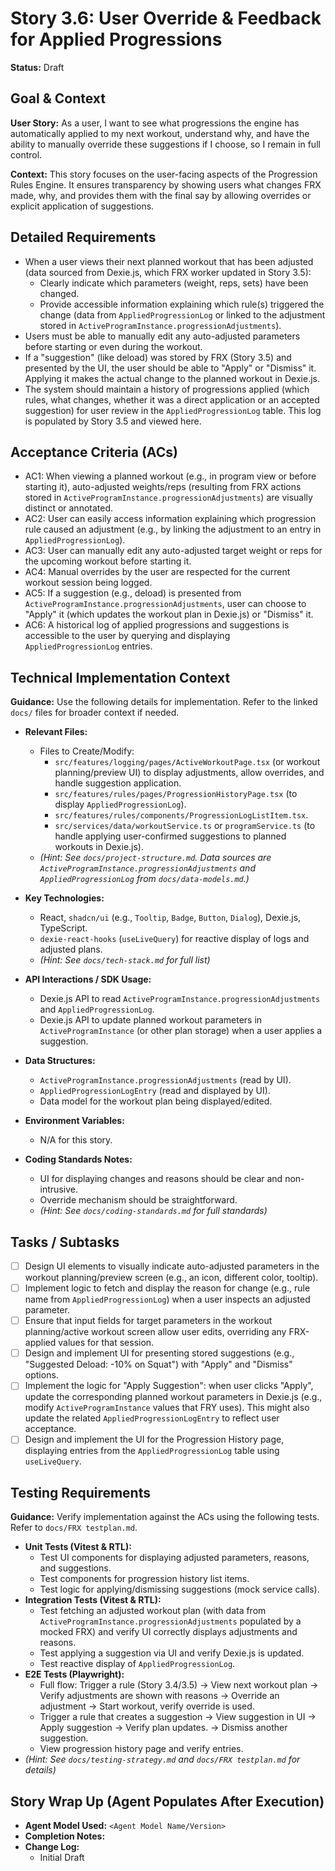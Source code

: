 # Story 3.6: User Override & Feedback for Applied Progressions

**Status:** Draft

## Goal & Context

**User Story:** As a user, I want to see what progressions the engine has automatically applied to my next workout, understand why, and have the ability to manually override these suggestions if I choose, so I remain in full control.

**Context:** This story focuses on the user-facing aspects of the Progression Rules Engine. It ensures transparency by showing users what changes FRX made, why, and provides them with the final say by allowing overrides or explicit application of suggestions.

## Detailed Requirements

* When a user views their next planned workout that has been adjusted (data sourced from Dexie.js, which FRX worker updated in Story 3.5):
  * Clearly indicate which parameters (weight, reps, sets) have been changed.
  * Provide accessible information explaining which rule(s) triggered the change (data from `AppliedProgressionLog` or linked to the adjustment stored in `ActiveProgramInstance.progressionAdjustments`).
* Users must be able to manually edit any auto-adjusted parameters before starting or even during the workout.
* If a "suggestion" (like deload) was stored by FRX (Story 3.5) and presented by the UI, the user should be able to "Apply" or "Dismiss" it. Applying it makes the actual change to the planned workout in Dexie.js.
* The system should maintain a history of progressions applied (which rules, what changes, whether it was a direct application or an accepted suggestion) for user review in the `AppliedProgressionLog` table. This log is populated by Story 3.5 and viewed here.

## Acceptance Criteria (ACs)

* AC1: When viewing a planned workout (e.g., in program view or before starting it), auto-adjusted weights/reps (resulting from FRX actions stored in `ActiveProgramInstance.progressionAdjustments`) are visually distinct or annotated.
* AC2: User can easily access information explaining which progression rule caused an adjustment (e.g., by linking the adjustment to an entry in `AppliedProgressionLog`).
* AC3: User can manually edit any auto-adjusted target weight or reps for the upcoming workout before starting it.
* AC4: Manual overrides by the user are respected for the current workout session being logged.
* AC5: If a suggestion (e.g., deload) is presented from `ActiveProgramInstance.progressionAdjustments`, user can choose to "Apply" it (which updates the workout plan in Dexie.js) or "Dismiss" it.
* AC6: A historical log of applied progressions and suggestions is accessible to the user by querying and displaying `AppliedProgressionLog` entries.

## Technical Implementation Context

**Guidance:** Use the following details for implementation. Refer to the linked `docs/` files for broader context if needed.

* **Relevant Files:**
  * Files to Create/Modify:
    * `src/features/logging/pages/ActiveWorkoutPage.tsx` (or workout planning/preview UI) to display adjustments, allow overrides, and handle suggestion application.
    * `src/features/rules/pages/ProgressionHistoryPage.tsx` (to display `AppliedProgressionLog`).
    * `src/features/rules/components/ProgressionLogListItem.tsx`.
    * `src/services/data/workoutService.ts` or `programService.ts` (to handle applying user-confirmed suggestions to planned workouts in Dexie.js).
  * _(Hint: See `docs/project-structure.md`. Data sources are `ActiveProgramInstance.progressionAdjustments` and `AppliedProgressionLog` from `docs/data-models.md`.)_

* **Key Technologies:**
  * React, `shadcn/ui` (e.g., `Tooltip`, `Badge`, `Button`, `Dialog`), Dexie.js, TypeScript.
  * `dexie-react-hooks` (`useLiveQuery`) for reactive display of logs and adjusted plans.
  * _(Hint: See `docs/tech-stack.md` for full list)_

* **API Interactions / SDK Usage:**
  * Dexie.js API to read `ActiveProgramInstance.progressionAdjustments` and `AppliedProgressionLog`.
  * Dexie.js API to update planned workout parameters in `ActiveProgramInstance` (or other plan storage) when a user applies a suggestion.

* **Data Structures:**
  * `ActiveProgramInstance.progressionAdjustments` (read by UI).
  * `AppliedProgressionLogEntry` (read and displayed by UI).
  * Data model for the workout plan being displayed/edited.

* **Environment Variables:**
  * N/A for this story.

* **Coding Standards Notes:**
  * UI for displaying changes and reasons should be clear and non-intrusive.
  * Override mechanism should be straightforward.
  * _(Hint: See `docs/coding-standards.md` for full standards)_

## Tasks / Subtasks

* [ ] Design UI elements to visually indicate auto-adjusted parameters in the workout planning/preview screen (e.g., an icon, different color, tooltip).
* [ ] Implement logic to fetch and display the reason for change (e.g., rule name from `AppliedProgressionLog`) when a user inspects an adjusted parameter.
* [ ] Ensure that input fields for target parameters in the workout planning/active workout screen allow user edits, overriding any FRX-applied values for that session.
* [ ] Design and implement UI for presenting stored suggestions (e.g., "Suggested Deload: -10% on Squat") with "Apply" and "Dismiss" options.
* [ ] Implement the logic for "Apply Suggestion": when user clicks "Apply", update the corresponding planned workout parameters in Dexie.js (e.g., modify `ActiveProgramInstance` values that FRY uses). This might also update the related `AppliedProgressionLogEntry` to reflect user acceptance.
* [ ] Design and implement the UI for the Progression History page, displaying entries from the `AppliedProgressionLog` table using `useLiveQuery`.

## Testing Requirements

**Guidance:** Verify implementation against the ACs using the following tests. Refer to `docs/FRX testplan.md`.

* **Unit Tests (Vitest & RTL):**
  * Test UI components for displaying adjusted parameters, reasons, and suggestions.
  * Test components for progression history list items.
  * Test logic for applying/dismissing suggestions (mock service calls).
* **Integration Tests (Vitest & RTL):**
  * Test fetching an adjusted workout plan (with data from `ActiveProgramInstance.progressionAdjustments` populated by a mocked FRX) and verify UI correctly displays adjustments and reasons.
  * Test applying a suggestion via UI and verify Dexie.js is updated.
  * Test reactive display of `AppliedProgressionLog`.
* **E2E Tests (Playwright):**
  * Full flow: Trigger a rule (Story 3.4/3.5) -> View next workout plan -> Verify adjustments are shown with reasons -> Override an adjustment -> Start workout, verify override is used.
  * Trigger a rule that creates a suggestion -> View suggestion in UI -> Apply suggestion -> Verify plan updates. -> Dismiss another suggestion.
  * View progression history page and verify entries.
* _(Hint: See `docs/testing-strategy.md` and `docs/FRX testplan.md` for details)_

## Story Wrap Up (Agent Populates After Execution)

* **Agent Model Used:** `<Agent Model Name/Version>`
* **Completion Notes:**
* **Change Log:**
  * Initial Draft
